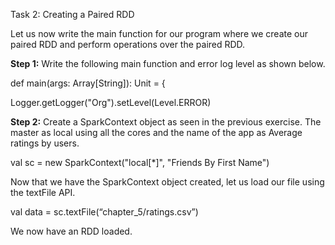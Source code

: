 Task 2: Creating a Paired RDD

Let us now write the main function for our program where we create our paired RDD and perform operations over the paired RDD.

**Step 1:** Write the following main function and error log level as shown below.

def main(args: Array[String]): Unit = {

  Logger.getLogger("Org").setLevel(Level.ERROR)

 


**Step 2:** Create a SparkContext object as seen in the previous exercise. The master  as local using all the cores and the name of the app as Average ratings by users.

val sc = new SparkContext("local[*]", "Friends By First Name")

Now that we have the SparkContext object created, let us load our file using the textFile API.

val data = sc.textFile(“chapter_5/ratings.csv”)

 
We now have an RDD loaded.
